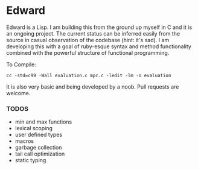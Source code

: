 # Edward

Edward is a Lisp. I am building this from the ground up myself in C and it is an ongoing project. The current status can be inferred easily from the source in casual observation of the codebase (hint: it's sad).
I am developing this with a goal of ruby-esque syntax and method functionality combined with the powerful structure of functional programming. 


To Compile:

    cc -std=c99 -Wall evaluation.c mpc.c -ledit -lm -o evaluation

It is also very basic and being developed by a noob. Pull requests are welcome. 

### TODOS
- min and max functions
- lexical scoping
- user defined types
- macros
- garbage collection
- tail call optimization
- static typing
